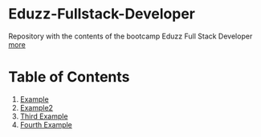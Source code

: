 # Eduzz-Fullstack-Developer

Repository with the contents of the bootcamp Eduzz Full Stack Developer [more](https://felipefrmelo.github.io/Eduzz-Fullstack-Developer)

# Table of Contents

1. [Example](#example)
2. [Example2](#example2)
3. [Third Example](#third-example)
4. [Fourth Example](#fourth-examplehttpwwwfourthexamplecom)
